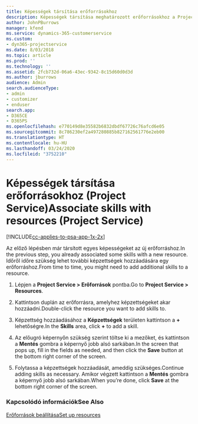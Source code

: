 ```yaml
---
title: Képességek társítása erőforrásokhoz
description: Képességek társítása meghatározott erőforrásokhoz a Project Service szolgáltatásban
author: JohnPBurrows
manager: kfend
ms.service: dynamics-365-customerservice
ms.custom:
- dyn365-projectservice
ms.date: 8/03/2018
ms.topic: article
ms.prod: ''
ms.technology: ''
ms.assetid: 2fcb732d-06a6-43ec-9342-8c15d60d0d3d
ms.author: jburrows
audience: Admin
search.audienceType:
- admin
- customizer
- enduser
search.app:
- D365CE
- D365PS
ms.openlocfilehash: e770149d8e35582b6832dbdf67726c76afcd6e05
ms.sourcegitcommit: 8c786230ef2a497280885b827162561776e2eb00
ms.translationtype: HT
ms.contentlocale: hu-HU
ms.lasthandoff: 03/24/2020
ms.locfileid: "3752210"
---
```

# <a name="associate-skills-with-resources-project-service"></a><span data-ttu-id="e1ca4-103">Képességek társítása erőforrásokhoz (Project Service)</span><span class="sxs-lookup"><span data-stu-id="e1ca4-103">Associate skills with resources (Project Service)</span></span>

[!INCLUDE[cc-applies-to-psa-app-1x-2x](../includes/cc-applies-to-psa-app-1x-2x.md)]

<span data-ttu-id="e1ca4-104">Az előző lépésben már társított egyes képességeket az új erőforráshoz.</span><span class="sxs-lookup"><span data-stu-id="e1ca4-104">In the previous step, you already associated some skills with  a new resource.</span></span> <span data-ttu-id="e1ca4-105">Időről időre szükség lehet további képzettségek hozzáadására egy erőforráshoz.</span><span class="sxs-lookup"><span data-stu-id="e1ca4-105">From time to time, you might need to add additional skills to a resource.</span></span>  
  
1.  <span data-ttu-id="e1ca4-106">Lépjen a **Project Service > Erőforrások** pontba.</span><span class="sxs-lookup"><span data-stu-id="e1ca4-106">Go to **Project Service > Resources**.</span></span>  
  
2.  <span data-ttu-id="e1ca4-107">Kattintson duplán az erőforrásra, amelyhez képzettségeket akar hozzáadni.</span><span class="sxs-lookup"><span data-stu-id="e1ca4-107">Double-click the resource you want to add skills to.</span></span>  
  
3.  <span data-ttu-id="e1ca4-108">Képzettség hozzáadásához a **Képzettségek** területen kattintson a **+** lehetőségre.</span><span class="sxs-lookup"><span data-stu-id="e1ca4-108">In the **Skills** area, click **+** to add a skill.</span></span>  
  
4.  <span data-ttu-id="e1ca4-109">Az előugró képernyőn szükség szerint töltse ki a mezőket, és kattintson a **Mentés** gombra a képernyő jobb alsó sarkában.</span><span class="sxs-lookup"><span data-stu-id="e1ca4-109">In the screen that pops up, fill in the fields as needed, and then click the **Save** button at the bottom right corner of the screen.</span></span>  
  
5.  <span data-ttu-id="e1ca4-110">Folytassa a képzettségek hozzáadását, ameddig szükséges.</span><span class="sxs-lookup"><span data-stu-id="e1ca4-110">Continue adding skills as necessary.</span></span> <span data-ttu-id="e1ca4-111">Amikor végzett kattintson a **Mentés** gombra a képernyő jobb alsó sarkában.</span><span class="sxs-lookup"><span data-stu-id="e1ca4-111">When you’re done, click **Save** at the bottom right corner of the screen.</span></span>  
  
### <a name="see-also"></a><span data-ttu-id="e1ca4-112">Kapcsolódó információk</span><span class="sxs-lookup"><span data-stu-id="e1ca4-112">See Also</span></span>  
 [<span data-ttu-id="e1ca4-113">Erőforrások beállítása</span><span class="sxs-lookup"><span data-stu-id="e1ca4-113">Set up resources</span></span>](../project-service/set-up-resources.md)
